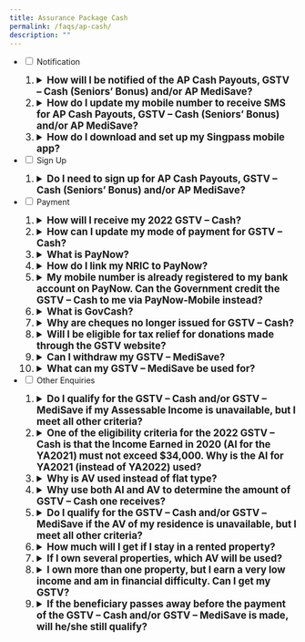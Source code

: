 ```yaml
---
title: Assurance Package Cash
permalink: /faqs/ap-cash/
description: ""
---
```

<ul class="jekyllcodex_accordion">
  <li>
    <input type="checkbox" id="accordion1">
    <label for="accordion1">Notification</label>
    <div>
       <ol>
        <li class="Numbering" style="font-size:17px"><details>
		<summary><b>How will I be notified of the AP Cash Payouts, GSTV – Cash (Seniors’ Bonus) and/or AP MediSave?</b></summary><br>You will receive a message in the inbox of your Singpass app after payment has been made in December for AP Cash Payouts and in February for GSTV – Cash (Seniors’ Bonus) and AP MediSave.  Please turn on your notifications for the app so that you will not miss any alerts and messages. <br><br>
If you do not have the Singpass app, an SMS will be sent to your Singpass-registered mobile number.<br><br>
For AP MediSave, individuals aged 20 years old and below who may not have their own Singpass account will be notified via letters sent to their parent’s/guardian’s residential address. 
<br><br>
			 </details></li>
				<li class="Numbering" style="font-size:17px"><details><summary><b>How do I update my mobile number to receive SMS for AP Cash Payouts, GSTV – Cash (Seniors’ Bonus) and/or AP MediSave? </b></summary><br>To update your mobile number to receive SMS for AP Cash Payouts, GSTV – Cash (Seniors’ Bonus) and/or AP MediSave, please log in to your Singpass account at the <a class="hyperlink" href="https://www.singpass.gov.sg/"> Singpass website</a>.<br><br>For AP MediSave, eligible children without SingPass will be notified via letters sent to their parent's/guardian's residential address.<br><br>
			</details></li>
				 <li class="Numbering" style="font-size:17px"><details><summary><b>How do I download and set up my Singpass mobile app?</b></summary><br>You can download the Singpass app at the <a class="hyperlink" href="https://www.singpass.gov.sg/"> Singpass website</a>.<br></details></li>	 </ol>
    </div>
					</li>  

  <li>
    <input type="checkbox" id="accordion2">
    <label for="accordion2">Sign Up</label>
    <div>
       <ol>
        <li class="Numbering" style="font-size:17px"><details>
		<summary><b>Do I need to sign up for AP Cash Payouts, GSTV – Cash (Seniors’ Bonus) and/or AP MediSave?</b></summary><br>You will automatically receive your AP Cash Payouts, GSTV – Cash (Seniors’ Bonus) and/or AP MediSave if you are eligible. No action is required on your part.<br><br>
				</details></li>  
      </ol>
    </div>
  <li>
    <input type="checkbox" id="accordion3">
    <label for="accordion3">Payment</label>
    <div>
      <ol>
        <li class="Numbering" style="font-size:17px"><details><summary><b>How will I receive my 2022 GSTV – Cash? </b></summary><br>You will receive your GSTV – Cash via your PayNow-NRIC linked bank account. The 2022 GSTV – Cash Special Payment will be credited together with the regular GSTV – Cash.<br><br>If you do not have a PayNow-NRIC-linked bank account but have provided your DBS/POSB, OCBC or UOB bank account number to the Government previously, you will receive your GSTV – Cash payout via bank transfer. You can check and update your bank account details registered with us by logging in to our e-services with your Singpass.<br><br> Otherwise, the cash payout will be credited to you via GovCash. GovCash is a new payment mode that allows Singaporeans to receive their payouts from Government agencies more quickly and conveniently.  Starting from 2022, we will not be issuing cheques for the GSTV – Cash. You are therefore encouraged to link your NRIC to PayNow to receive your payouts earlier. <br><br>
</details></li>
				  <li class="Numbering" style="font-size:17px"><details><summary><b>How can I update my mode of payment for GSTV – Cash? </b></summary><br>You are encouraged to register for PayNow-NRIC with your bank to receive your GSTV – Cash payouts earlier. Otherwise, you can update your bank account details by logging in to our e-services with your Singpass.  Only bank account details received by 17 July 2022 would be used for crediting by 8 August 2022. <br><br>Payment instructions received from 18 July 2022 will be used for future government payouts.<br><br>
</details></li> <li class="Numbering" style="font-size:17px"><details><summary><b>What is PayNow?</b></summary><br>PayNow is a secure funds transfer service that allows customers to receive money into their participating bank account via NRIC/FIN and/or mobile number. The 10 participating banks in Singapore are: Bank of China, Citibank Singapore Limited, DBS Bank/POSB, HSBC, Industrial and Commercial Bank of China, Maybank, OCBC Bank, Standard Chartered Bank, United Overseas Bank, and CIMB Bank Berhad.<br><br>With PayNow, the recipient's bank information will be kept private. The sender only needs to use the recipient's mobile number or NRIC/FIN to send money. This applies to individuals and organisations (i.e. private firms and government agencies).<br><br>
</details></li> <li class="Numbering" style="font-size:17px"><details><summary><b>How do I link my NRIC to PayNow? </b></summary><br>You may follow the following steps:<br>
1. Choose your preferred bank account to receive money.<br>
2. Log in to your Internet banking or mobile banking app. <br>
3. Register for PayNow-NRIC. <br><br>
You may also refer to your respective bank's website for specific details on how to link your NRIC to PayNow. If you do not have internet or mobile banking, you can contact your bank directly to register for PayNow-NRIC.<br><br>
</details></li><li class="Numbering" style="font-size:17px"><details><summary><b>My mobile number is already registered to my bank account on PayNow. Can the Government credit the GSTV – Cash to me via PayNow-Mobile instead?</b></summary><br>We can only credit your GSTV – Cash to you via PayNow-NRIC. Mobile numbers are not unique to the individual and may be subject to change. To ensure that the money is credited to the correct recipient, only NRIC will be accepted as the proxy for government payments via PayNow.
<br><br>
Eligible Singaporeans who have linked their NRIC to PayNow will receive the payouts in their PayNow-NRIC-linked bank account.<br><br>
</details></li> <li class="Numbering" style="font-size:17px"><details>
		<summary><b>What is GovCash?</b></summary><br>GovCash is a new payment mode that allows Singapore citizens to receive their payouts from Government agencies more quickly and conveniently. Singaporeans can withdraw their Government payouts in cash from over 500 OCBC ATMs located across Singapore. <br><br>
Previously, cheque recipients would have to deposit the cheques or encash them over the bank counters. GovCash allows them to receive their payouts at the OCBC ATM immediately at any time of the day. They are no longer restricted by the bank's operating hours. Singaporeans who prefer to seek assistance with their GovCash withdrawals can visit the ATMs located within OCBC's branches during operating hours, where OCBC Digital Ambassadors will be present to guide them. In addition, GovCash also allows recipients to use the scan-and-pay function and PayNow transfer option through the LifeSG mobile app.<br><br>
GovCash will replace GST Voucher cheques from 2022 onwards. <br><br>For enquiries related to withdrawal of GSTV payout via GovCash, please refer to the <a class="hyperlink" href="https://cpf-gstvoucher-staging.netlify.app/govcash"> GovCash FAQs</a>. <br><br>
</details></li><li class="Numbering" style="font-size:17px"><details><summary><b>Why are cheques no longer issued for GSTV – Cash?</b></summary><br>GovCash will replace cheques from 2022 onwards to allow Singapore citizens to receive their payouts more quickly and conveniently.<br><br>Previously, cheque recipients would have to deposit the cheques or encash them over the bank counters. GovCash allows them to receive their payouts at the OCBC ATMs islandwide immediately at any time of the day. They are no longer restricted by the OCBC bank's operating hours. Singaporeans who prefer to seek assistance with their GovCash withdrawals can visit the ATMs located within OCBC's branches during operating hours, where OCBC Digital Ambassadors will be present to guide them. In addition, GovCash also allows recipients to use the scan-and-pay function and PayNow transfer option through the LifeSG mobile app.<br><br>
</details></li><li class="Numbering" style="font-size:17px"><details><summary><b>Will I be eligible for tax relief for donations made through the GSTV website? </b></summary><br>GSTV – Cash donations made through the GSTV website are processed by the National Volunteer & Philanthropy Centre and may be eligible for tax relief. For more information on tax relief and tax receipts, please visit <a class="hyperlink" href="https://www.giving.sg/"> Giving.sg</a>.<br><br>
</details></li>
<li class="Numbering" style="font-size:17px"><details><summary><b>Can I withdraw my GSTV – MediSave?</b></summary><br>The GSTV – MediSave that is credited to your CPF MediSave Account will form part of your CPF monies and will be subjected to CPF withdrawal rules. <br><br>
</details></li><li class="Numbering" style="font-size:17px"><details><summary><b>What can my GSTV – MediSave be used for?</b></summary><br>The GSTV – MediSave, which will be credited to your CPF MediSave Account, can be used to pay for your own or your immediate family members’ hospitalisation expenses, incurred at any of the participating medical institutions under the MediSave Scheme.<br><br>MediSave can also be used to pay for day surgeries and approved outpatient treatments listed on the <a class="hyperlink" href="https://www.cpf.gov.sg/member/healthcare-financing/using-your-medisave-savings/using-medisave-for-outpatient-treatments"> CPF website</a>. <br><br>
</details></li>
				</ol>
    </div>
  </li>
<li>
    <input type="checkbox" id="accordion4">
    <label for="accordion4">Other Enquiries</label>
    <div>
      <ol>
        <li class="Numbering" style="font-size:17px"><details><summary><b>Do I qualify for the GSTV – Cash and/or GSTV – MediSave if my Assessable Income is unavailable, but I meet all other criteria? </b></summary><br>If your AI is unavailable because you have not yet filed your income tax returns, please call IRAS at 1800 356 8300. Once your AI for YA2021 has been finalised by IRAS, we will notify you if you are eligible for the 2022 GSTV.<br><br>
</details></li><li class="Numbering" style="font-size:17px"><details><summary><b>One of the eligibility criteria for the 2022 GSTV – Cash is that the Income Earned in 2020 (AI for the YA2021) must not exceed $34,000. Why is the AI for YA2021 (instead of YA2022) used?</b></summary><br>For Singaporeans to receive their 2022 GSTV – Cash by August 2022, we assess the eligibility based on Income Earned for 2020 (AI for YA2021) which is the latest tax assessment available. <br><br>
</details></li><li class="Numbering" style="font-size:17px"><details><summary><b>Why is AV used instead of flat type?</b></summary><br>AV is currently used as a proxy for wealth and family support. While it is not a perfect measure, it remains a reasonable and best available proxy for the financial resources available to the individual, including from immediate family members that reside with this individual.<br><br>
</details></li><li class="Numbering" style="font-size:17px"><details><summary><b>Why use both AI and AV to determine the amount of GSTV – Cash one receives?</b></summary><br>Our social support schemes are generally means-tested to ensure support is targeted. The approach of using both AI and AV allows us to better target the support to those who are in need of greater help.<br><br>
</details></li><li class="Numbering" style="font-size:17px"><details><summary><b>Do I qualify for the GSTV – Cash and/or GSTV –MediSave if the AV of my residence is unavailable, but I meet all other criteria?</b></summary><br>The AV is based on IRAS’ property tax assessment. If you have not received your property tax notification for 2021, the AV of your residence may not have been available at the point of determining the allotment for the 2022 GSTV.<br><br>You may contact us at 1800 2222 888 or log in to the <a class="hyperlink" href="https://www.govpayouts.gov.sg/cds/gstv/login"> e-services </a> with your Singpass to update us when the AV of your residence is available.<br><br>
</details></li><li class="Numbering" style="font-size:17px"><details><summary><b>How much will I get if I stay in a rented property?</b></summary><br>The GSTV you get depends on the AV of your place of residence as stated on your NRIC as at 31 December 2021, regardless of whether you own or rent the property.<br><br>
				</details></li><li class="Numbering" style="font-size:17px"><details><summary><b>If I own several properties, which AV will be used?</b></summary><br>Those who own more than one property will not be eligible for the GSTV scheme. Such properties may include shophouses, private residential properties or non-residential properties such as commercial or industrial properties.<br><br>
				</details></li><li class="Numbering" style="font-size:17px"><details><summary><b>I own more than one property, but I earn a very low income and am in financial difficulty. Can I get my GSTV?</b></summary><br>We will consider such cases on a case-by-case basis. You may log in to the <a class="hyperlink" href="https://www.govpayouts.gov.sg/cds/gstv/login"> e-services </a> with your Singpass and write in to us. <br><br>If you require further assistance, you may approach any Social Service Office (SSO) within your vicinity who may be able to advise you on the available assistance based on your situation, and provide you with the necessary assistance. You may wish to visit <a class="hyperlink" href="https://www.msf.gov.sg/dfcs/sso/"> the website</a> to locate the nearest SSO to you.<br><br>
				</details></li><li class="Numbering" style="font-size:17px"><details><summary><b>If the beneficiary passes away before the payment of the GSTV – Cash and/or GSTV – MediSave is made, will he/she still qualify?</b></summary><br>No. The GSTV – Cash and/or  GSTV – MediSave is only paid out to Singapore citizens who are alive.<br><br>
</details></li>
       </ol>
    </div>
  </li>